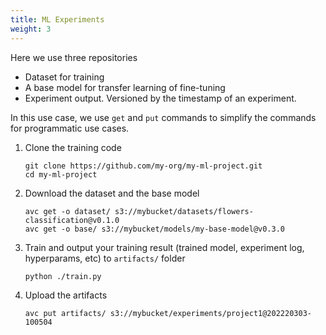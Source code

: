 ```yaml
---
title: ML Experiments
weight: 3
---
```

Here we use three repositories
- Dataset for training
- A base model for transfer learning of fine-tuning
- Experiment output. Versioned by the timestamp of an experiment.


In this use case, we use `get` and `put` commands to simplify the commands for programmatic use cases.

1. Clone the training code
   ```shell
   git clone https://github.com/my-org/my-ml-project.git
   cd my-ml-project
   ```
1. Download the dataset and the base model
   ```shell
   avc get -o dataset/ s3://mybucket/datasets/flowers-classification@v0.1.0
   avc get -o base/ s3://mybucket/models/my-base-model@v0.3.0
   ```   
1. Train and output your training result (trained model, experiment log, hyperparams, etc) to `artifacts/` folder
   ```shell
   python ./train.py
   ``` 
1. Upload the artifacts 
   ```shell
   avc put artifacts/ s3://mybucket/experiments/project1@202220303-100504
   ```
